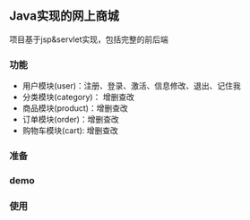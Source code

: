 ## Java实现的网上商城
项目基于jsp&servlet实现，包括完整的前后端

### 功能
- 用户模块(user)：注册、登录、激活、信息修改、退出、记住我
- 分类模块(category)： 增删查改
- 商品模块(product)：增删查改
- 订单模块(order)：增删查改
- 购物车模块(cart): 增删查改

### 准备

### demo

### 使用